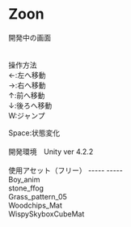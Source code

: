 ﻿Zoon
====
開発中の画面 <br>
<br>
<br>
操作方法<br>
←:左へ移動<br>
→:右へ移動<br>
↑:前へ移動<br>
↓:後ろへ移動<br>
W:ジャンプ<br>

Space:状態変化
<br>
<br>
開発環境　Unity ver 4.2.2<br>
<br>
使用アセット（フリー） ----- -----<br>
Boy_anim<br>
stone_ffog<br>
Grass_pattern_05<br>
Woodchips_Mat<br>
WispySkyboxCubeMat<br>